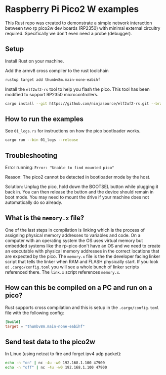 # Raspberry Pi Pico2 W examples

This Rust repo was created to demonstrate a simple network interaction between two rp pico2w dev boards (RP2350) with minimal external circuitry required. Specifically we don't even need a probe (debugger).

## Setup

Install Rust on your machine.

Add the armv8 cross compiler to the rust toolchain
```bash
rustup target add thumbv8m.main-none-eabihf
```

Install the `elf2uf2-rs` tool to help you flash the pico. This tool has been modified to support RP2350 microcontrollers.
```bash
cargo install --git https://github.com/ninjasource/elf2uf2-rs.git --branch pico2-support --force
```

## How to run the examples

See `01_logs.rs` for instructions on how the pico bootloader works.

```bash
cargo run --bin 01_logs --release
```

## Troubleshooting

Error running: `Error: "Unable to find mounted pico"`

Reason: The pico2 cannot be detected in bootloader mode by the host.

Solution: Unplug the pico, hold down the BOOTSEL button while plugging it back in. You can then release the button and the device should remain in boot mode. You may need to mount the drive if your machine does not automatically do so already.

## What is the `memory.x` file? 

One of the last steps in compilation is linking which is the process of assigning physical memory addresses to variables and code.
On a computer with an operating system the OS uses virtual memory but embedded systems like the rp-pico don't have an OS 
and we need to create an executable with physical memory addresses in the correct locations that are expected by the pico. 
The `memory.x` file is the the developer facing linker script that tells the linker when RAM and FLASH physically start. 
If you look at `.cargo/config.toml` you will see a whole bunch of linker scripts referenced there. The `link.x` script references `memory.x`. 

## How can this be compiled on a PC and run on a pico?

Rust supports cross compilation and this is setup in the `.cargo/config.toml` file with the following config:

```toml
[build]
target = "thumbv8m.main-none-eabihf" 
```


## Send test data to the pico2w

In Linux (using netcat to fire and forget ipv4 udp packet):
```bash
echo -n "on" | nc -4u -w0 192.168.1.100 47900
echo -n "off" | nc -4u -w0 192.168.1.100 47900
```